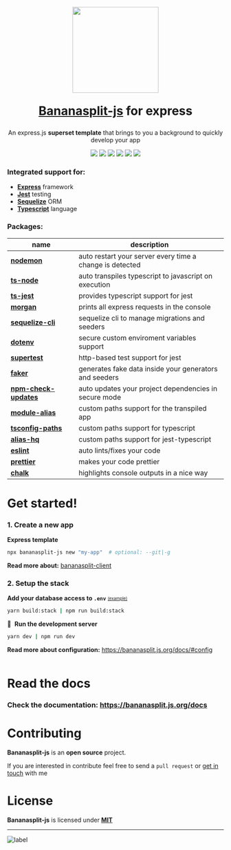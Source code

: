 <p align="center"><img src="https://bananasplit.js.org/assets/images/bananasplit-logo.png" width="200"></p>
<h1 style="margin:25px" align="center"><a href="https://bananasplit.js.org/">Bananasplit-js</a> for express</h1>
<p align="center">An express.js <b>superset template</b> that brings to you a background to quickly develop your app</p>

<p align="center">
    <img src="https://img.shields.io/badge/language-typescript-blue?logo=typescript">
    <img src="https://img.shields.io/badge/server-express-lightgray">
    <!-- <img src="https://img.shields.io/badge/graphql-apollo-blue?logo=graphql"> -->
    <img src="https://img.shields.io/badge/orm-sequelize-blue">
    <img src="https://img.shields.io/badge/test-jest-green?logo=jest">
    <img src="https://img.shields.io/badge/version-v2.0.0-orange">
    <img src="https://img.shields.io/badge/license-MIT-blue">
</p>

 <!-- * **[Apollo](https://www.apollographql.com/)** graphql -->
### Integrated support for:
 * **[Express](https://expressjs.com/)** framework
 * **[Jest](https://jestjs.io/)** testing
 * **[Sequelize](https://sequelize.org/)** ORM
 * **[Typescript](https://www.typescriptlang.org/)** language

### Packages:
| name |  description |
| ---- | ------------ |
| **[nodemon](https://www.npmjs.com/package/nodemon)** | auto restart your server every time a change is detected |
| **[ts-node](https://www.npmjs.com/package/ts-node)** | auto transpiles typescript to javascript on execution |
| **[ts-jest](https://www.npmjs.com/package/ts-jest)** | provides typescript support for jest |
| **[morgan](https://www.npmjs.com/package/morgan)** | prints all express requests in the console |
| **[sequelize-cli](https://www.npmjs.com/package/sequelize-cli)** | sequelize cli to manage migrations and seeders |
| **[dotenv](https://www.npmjs.com/package/dotenv)** | secure custom enviroment variables support |
| **[supertest](https://www.npmjs.com/package/supertest)** | http-based test support for jest |
| **[faker](https://www.npmjs.com/package/faker)** | generates fake data inside your generators and seeders |
| **[npm-check-updates](https://www.npmjs.com/package/npm-check-updates)** | auto updates your project dependencies in secure mode |
| **[module-alias](https://www.npmjs.com/package/module-alias)** | custom paths support for the transpiled app |
| **[tsconfig-paths](https://www.npmjs.com/package/tsconfig-paths)** | custom paths support for typescript |
| **[alias-hq](https://www.npmjs.com/package/alias-hq)** | custom paths support for jest-typescript |
| **[eslint](https://www.npmjs.com/package/eslint)** | auto lints/fixes your code |
| **[prettier](https://www.npmjs.com/package/prettier)** | makes your code prettier |
| **[chalk](https://www.npmjs.com/package/chalk)** | highlights console outputs in a nice way |

# Get started!

### 1. Create a new app
**Express template**

```bash
npx bananasplit-js new "my-app"  # optional: --git|-g
```

<b>Read more about:</b> <a href="https://github.com/bananasplit-js/bananasplit-client" target="_blank">bananasplit-client</a>

<!-- **Express + Apollo template:**
```bash
npx bananasplit-js new "my-app" --apollo
``` -->

### 2. Setup the stack
**Add your database access to `.env`**
<sub><sup><a href="https://github.com/bananasplit-js/bananasplit-client/blob/master/README.md" target="_blank"> (example)</a></sup></sub>

```bash
yarn build:stack | npm run build:stack
```

:rocket:&nbsp; **Run the development server**
```bash
yarn dev | npm run dev
```

**Read more about configuration:** https://bananasplit.js.org/docs/#config

<a href="http://gitpod.io/#https://github.com/bananasplit-js/bananasplit-js/tree/main/gitpod/template" target="_blank">
  <img src="https://gitpod.io/button/open-in-gitpod.svg" alt="">
</a>

# Read the docs

### Check the documentation: https://bananasplit.js.org/docs

# Contributing
**Bananasplit-js** is an **open source** project.

If you are interested in contribute feel free to send a `pull request` or [get in touch](https://diegoulloa.dev/contact) with me

# License
**Bananasplit-js** is licensed under **[MIT](https://github.com/bananasplit-js/bananasplit-js/blob/main/template/LICENSE)**

---
![label](https://img.shields.io/badge/2022-bananasplit--js-yellow?style=for-the-badge)
